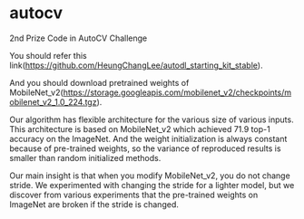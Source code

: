 # autocv
2nd Prize Code in AutoCV Challenge

You should refer this link(https://github.com/HeungChangLee/autodl_starting_kit_stable).

And you should download pretrained weights of MobileNet_v2(https://storage.googleapis.com/mobilenet_v2/checkpoints/mobilenet_v2_1.0_224.tgz).

Our algorithm has flexible architecture for the various size of various inputs. This architecture is based on MobileNet_v2 which achieved 71.9 top-1 accuracy on the ImageNet. And the weight initialization is always constant because of pre-trained weights, so the variance of reproduced results is smaller than random initialized methods.

Our main insight is that when you modify MobileNet_v2, you do not change stride. We experimented with changing the stride for a lighter model, but we discover from various experiments that the pre-trained weights on ImageNet are broken if the stride is changed.
